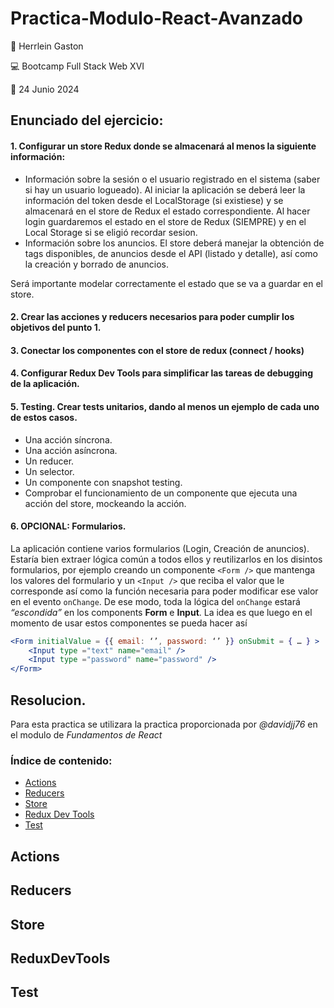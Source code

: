# Practica-Modulo-React-Avanzado

👤 Herrlein Gaston

💻 Bootcamp Full Stack Web XVI

📅 24 Junio 2024

## Enunciado del ejercicio:

#### 1. Configurar un store Redux donde se almacenará al menos la siguiente información:

- Información sobre la sesión o el usuario registrado en el sistema (saber si hay un usuario logueado). Al iniciar la aplicación se deberá leer la información del token desde el LocalStorage (si existiese) y se almacenará en el store de Redux el estado correspondiente. Al hacer login guardaremos el estado en el store de Redux (SIEMPRE) y en el Local Storage si se eligió recordar sesion.
- Información sobre los anuncios. El store deberá manejar la obtención de tags disponibles, de anuncios desde el API (listado y detalle), así como la creación y borrado de anuncios.

Será importante modelar correctamente el estado que se va a guardar en el store.

#### 2. Crear las acciones y reducers necesarios para poder cumplir los objetivos del punto 1.

#### 3. Conectar los componentes con el store de redux (connect / hooks)

#### 4. Configurar Redux Dev Tools para simplificar las tareas de debugging de la aplicación.

#### 5. Testing. Crear tests unitarios, dando al menos un ejemplo de cada uno de estos casos.

- Una acción síncrona.
- Una acción asíncrona.
- Un reducer.
- Un selector.
- Un componente con snapshot testing.
- Comprobar el funcionamiento de un componente que ejecuta una acción del store, mockeando la acción.

#### 6. OPCIONAL: Formularios.

La aplicación contiene varios formularios (Login, Creación de anuncios). Estaría bien extraer lógica común a todos ellos y reutilizarlos en los disintos formularios, por ejemplo creando un componente `<Form />` que mantenga los valores del formulario y un `<Input />` que reciba el valor que le corresponde así como la función necesaria para poder modificar ese valor en el evento `onChange`. De ese modo, toda la lógica del `onChange` estará _“escondida”_ en los components **Form** e **Input**. La idea es que luego en el momento de usar estos componentes se pueda hacer así

```jsx
<Form initialValue = {{ email: ‘’, password: ‘’ }} onSubmit = { … } >
    <Input type ="text" name="email" />
    <Input type ="password" name="password" />
</Form>
```

## Resolucion.

Para esta practica se utilizara la practica proporcionada por _@davidjj76_ en el modulo de _Fundamentos de React_

### Índice de contenido:

- [Actions](#Actions)
- [Reducers](#Reducers)
- [Store](#Store)
- [Redux Dev Tools](#ReduxDevTools)
- [Test](#Test)

## Actions

## Reducers

## Store

## ReduxDevTools

## Test
